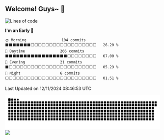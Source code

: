 ## Welcome! Guys~ 👋

<!--
**kimbleex/kimbleex** is a ✨ _special_ ✨ repository because its `README.md` (this file) appears on your GitHub profile.

Here are some ideas to get you started:

- 🔭 I’m currently working on ...
- 🌱 I’m currently learning ...
- 👯 I’m looking to collaborate on ...
- 🤔 I’m looking for help with ...
- 💬 Ask me about ...
- 📫 How to reach me: ...
- 😄 Pronouns: ...
- ⚡ Fun fact: ...
-->

<!-- ![亮色](https://raw.githubusercontent.com/kimbleex/kimbleex/output/github-contribution-grid-snake.svg) -->

<!--START_SECTION:waka-->
![Lines of code](https://img.shields.io/badge/From%20Hello%20World%20I%27ve%20Written-681.7%20thousand%20lines%20of%20code-blue)

**I'm an Early 🐤** 

```text
🌞 Morning                104 commits         ⬛⬛⬛⬛⬛⬛⬛⬜⬜⬜⬜⬜⬜⬜⬜⬜⬜⬜⬜⬜⬜⬜⬜⬜⬜   26.20 % 
🌆 Daytime                266 commits         ⬛⬛⬛⬛⬛⬛⬛⬛⬛⬛⬛⬛⬛⬛⬛⬛⬛⬜⬜⬜⬜⬜⬜⬜⬜   67.00 % 
🌃 Evening                21 commits          ⬛⬜⬜⬜⬜⬜⬜⬜⬜⬜⬜⬜⬜⬜⬜⬜⬜⬜⬜⬜⬜⬜⬜⬜⬜   05.29 % 
🌙 Night                  6 commits           ⬜⬜⬜⬜⬜⬜⬜⬜⬜⬜⬜⬜⬜⬜⬜⬜⬜⬜⬜⬜⬜⬜⬜⬜⬜   01.51 % 
```



 Last Updated on 12/11/2024 08:46:53 UTC
<!--END_SECTION:waka-->
![暗色](https://raw.githubusercontent.com/kimbleex/kimbleex/output/github-contribution-grid-snake-dark.svg)
![](https://github-readme-stats.vercel.app/api/wakatime?username=@kimbleex&layout=compact&hide_border=true&theme=transparent)


